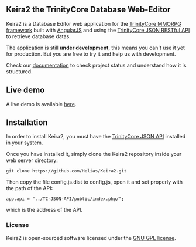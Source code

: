 ## Keira2 the TrinityCore Database Web-Editor

Keira2 is a Database Editor web application for the [TrinityCore MMORPG framework](https://github.com/TrinityCore/TrinityCore) built with [AngularJS](https://angularjs.org/) and using the [TrinityCore JSON RESTful API](https://github.com/ShinDarth/TC-JSON-API/) to retrieve database datas.

The application is still **under development**, this means you can't use it yet for production. But you are free to try it and help us with development.

Check our [documentation](https://github.com/Helias/Keira2/wiki) to check project status and understand how it is structured.

## Live demo

A live demo is available [here](http://keira2.altervista.org/Keira2/).

## Installation

In order to install Keira2, you must have the [TrinityCore JSON API](https://github.com/ShinDarth/TC-JSON-API/) installed in your system.

Once you have installed it, simply clone the Keira2 repository inside your web server directory:

`git clone https://github.com/Helias/Keira2.git`

Then copy the file config.js.dist to config.js, open it and set properly with the path of the API:

`app.api = "../TC-JSON-API/public/index.php/";`

which is the address of the API.

### License

Keira2 is open-sourced software licensed under the [GNU GPL license](https://github.com/Helias/Keira2/blob/master/LICENSE).
